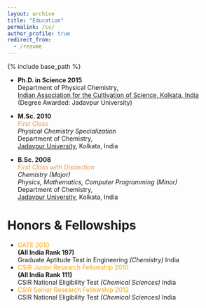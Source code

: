 ```yaml
---
layout: archive
title: "Education"
permalink: /cv/
author_profile: true
redirect_from:
  - /resume
---
```


{% include base_path %}

* **Ph.D. in Science 2015** \
  Department of Physical Chemistry, \
  [Indian Association for the Cultivation of Science, Kolkata, India](https://www.iacs.res.in/) \
  (Degree Awarded: Jadavpur University) 
  

* **M.Sc. 2010**    
  *<font color="#ed944d">First Class</font>*  
  *Physical Chemistry Specialization* \
  Department of Chemistry, \
  [Jadavpur University](https://jadavpuruniversity.in/), Kolkata, India 


* **B.Sc. 2008**  \
  *<font color="#ed944d">First Class with Distinction</font>*  
  *Chemistry (Major)* \
  *Physics, Mathematics, Computer Programming (Minor)* \
  Department of Chemistry, \
  [Jadavpur University](https://jadavpuruniversity.in/), Kolkata, India

# Honors & Fellowships

* <font color="orange">GATE 2010</font>  
**(All India Rank 197)**  
Graduate Aptitude Test in Engineering *(Chemistry)* India  
* <font color="orange">CSIR Junior Research Fellowship 2010</font>  
**(All India Rank 111)**  
CSIR National Eligibility Test *(Chemical Sciences)* India
* <font color="orange">CSIR Senior Research Fellowship 2012</font>    
CSIR National Eligibility Test *(Chemical Sciences)* India

